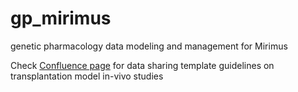 # gp_mirimus
genetic pharmacology data modeling and management for Mirimus 

Check [Confluence page](https://revmed.atlassian.net/wiki/spaces/GP/pages/324304909/Data+Sharing+Template+Guideline+MM+RM+Transplantation+Model+In-vivo+Study) for data sharing template guidelines on transplantation model in-vivo studies
